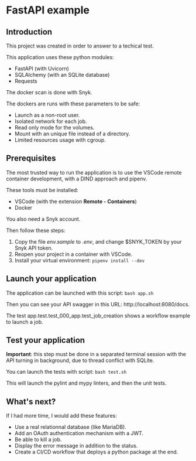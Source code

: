 # FastAPI example

## Introduction

This project was created in order to answer to a techical test.

This application uses these python modules:
* FastAPI (with Uvicorn)
* SQLAlchemy (with an SQLite database)
* Requests

The docker scan is done with Snyk.

The dockers are runs with these parameters to be safe:
* Launch as a non-root user.
* Isolated network for each job.
* Read only mode for the volumes.
* Mount with an unique file instead of a directory.
* Limited resources usage with cgroup.

## Prerequisites

The most trusted way to run the application is to use the VSCode remote container development, with a DIND approach and pipenv.

These tools must be installed:
* VSCode (with the extension **Remote - Containers**)
* Docker

You also need a Snyk account.

Then follow these steps:
1. Copy the file *env.sample* to *.env*, and change $SNYK_TOKEN by your Snyk API token.
2. Reopen your project in a container with VSCode.
3. Install your virtual environment: ```pipenv install --dev```

## Launch your application

The application can be launched with this script: ```bash app.sh```

Then you can see your API swagger in this URL: http://localhost:8080/docs.

The test app.test.test_000_app.test_job_creation shows a workflow example to launch a job.

## Test your application

**Important**: this step must be done in a separated terminal session with the API turning in background, due to thread conflict with SQLite.

You can launch the tests with script: ```bash test.sh```

This will launch the pylint and mypy linters, and then the unit tests.

## What's next?

If I had more time, I would add these features:
* Use a real relationnal database (like MariaDB).
* Add an OAuth authentication mechanism with a JWT.
* Be able to kill a job.
* Display the error message in addition to the status.
* Create a CI/CD workflow that deploys a python package at the end.

